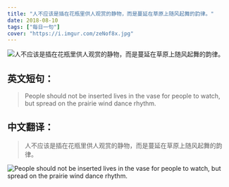 ```yaml
---
title: "人不应该是插在花瓶里供人观赏的静物，而是蔓延在草原上随风起舞的韵律。"
date: 2018-08-10
tags: ["每日一句"]
cover: "https://i.imgur.com/zeNof8x.jpg"
---
```


![人不应该是插在花瓶里供人观赏的静物，而是蔓延在草原上随风起舞的韵律。](https://i.imgur.com/U4ksNpZ.jpg)

## 英文短句：
> People should not be inserted lives in the vase for people to watch, but spread on the prairie wind dance rhythm.

<!--more-->

## 中文翻译：
> 人不应该是插在花瓶里供人观赏的静物，而是蔓延在草原上随风起舞的韵律。

![People should not be inserted lives in the vase for people to watch, but spread on the prairie wind dance rhythm.](https://i.imgur.com/XyXHDQM.jpg)

